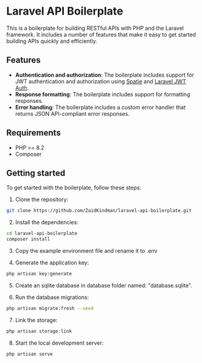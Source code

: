 # Laravel API Boilerplate

This is a boilerplate for building RESTful APIs with PHP and the Laravel framework. It includes a number of features that make it easy to get started building APIs quickly and efficiently.

## Features

-   **Authentication and authorization**: The boilerplate includes support for JWT authentication and authorization using [Spatie](https://spatie.be/docs/laravel-permission/v6/installation-laravel) and [Laravel JWT Auth](https://laravel-jwt-auth.readthedocs.io/en/latest/).
-   **Response formatting**: The boilerplate includes support for formatting responses.
-   **Error handling**: The boilerplate includes a custom error handler that returns JSON API-compliant error responses.

## Requirements

-   PHP >= 8.2
-   Composer

## Getting started

To get started with the boilerplate, follow these steps:

1. Clone the repository:

```bash
git clone https://github.com/ZaidKindman/laravel-api-boilerplate.git
```

2. Install the dependencies:

```bash
cd laravel-api-boilerplate
composer install
```

3. Copy the example environment file and rename it to .env

4. Generate the application key:

```bash
php artisan key:generate
```

5. Create an sqlite database in database folder named: "database.sqlite".

6. Run the database migrations:

```bash
php artisan migrate:fresh --seed
```

7. Link the storage:

```bash
php artisan storage:link
```

8. Start the local development server:

```bash
php artisan serve
```
